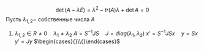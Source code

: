 $$\det(A-\lambda E)=\lambda^2-tr(A)\lambda + \det A=0$$
Пусть $\lambda_{1,2}-$ собственные числа $A$
1. $\lambda_{1, 2}\in R\neq 0 \quad \lambda_1 \neq \lambda_2$
	$A=S^{-1}JS\quad J=diag(\lambda_1, \lambda_2)$
	$x'=S^{-1} J S x\quad y=Sx$
	$y'=Jy$
	$\begin{cases}{}\\{}\end{cases}$